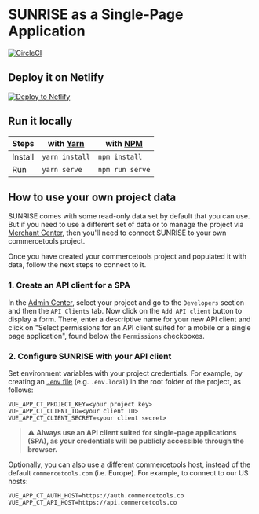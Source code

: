 # SUNRISE as a Single-Page Application

[![CircleCI](https://circleci.com/gh/commercetools/sunrise-spa.svg?style=svg)](https://circleci.com/gh/commercetools/sunrise-spa)

## Deploy it on Netlify

[![Deploy to Netlify](https://www.netlify.com/img/deploy/button.svg)](https://app.netlify.com/start/deploy?repository=https://github.com/commercetools/sunrise-spa)

## Run it locally 

Steps   | with [Yarn](https://yarnpkg.com/)  | with [NPM](https://www.npmjs.com/) |
------- | ---------------------------------- | ---------------------------------- |
Install | `yarn install`                     | `npm install`                      |
Run     | `yarn serve`                       | `npm run serve`                    |


## How to use your own project data
SUNRISE comes with some read-only data set by default that you can use. But if you need to use a different set of data or to manage the project via [Merchant Center](https://mc.commercetools.com/), then you'll need to connect SUNRISE to your own commercetools project.

Once you have created your commercetools project and populated it with data, follow the next steps to connect to it.

### 1. Create an API client for a SPA
In the [Admin Center](https://admin.commercetools.com/), select your project and go to the `Developers` section and then the `API Clients` tab. Now click on the `Add API client` button to display a form. There, enter a descriptive name for your new API client and click on "Select permissions for an API client suited for a mobile or a single page application", found below the `Permissions` checkboxes.

### 2. Configure SUNRISE with your API client 
Set environment variables with your project credentials. For example, by creating an [`.env` file](https://www.npmjs.com/package/dotenv#usage) (e.g. `.env.local`) in the root folder of the project, as follows:

```shell
VUE_APP_CT_PROJECT_KEY=<your project key>
VUE_APP_CT_CLIENT_ID=<your client ID>
VUE_APP_CT_CLIENT_SECRET=<your client secret>
```
> **:warning: Always use an API client suited for single-page applications (SPA), as your credentials will be publicly accessible through the browser.**

Optionally, you can also use a different commercetools host, instead of the default `commercetools.com` (i.e. Europe). For example, to connect to our US hosts: 
```shell
VUE_APP_CT_AUTH_HOST=https://auth.commercetools.co
VUE_APP_CT_API_HOST=https://api.commercetools.co
```
